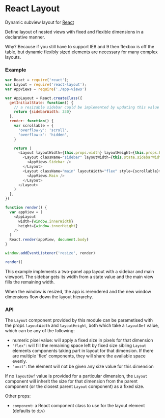 # React Layout

Dynamic subview layout for [React](http://facebook.github.io/react/)

Define layout of nested views with fixed and flexible dimensions in a declarative manner.

Why? Because if you still have to support IE8 and 9 then flexbox is off the table,
but dynamic flexibly sized elements are necessary for many complex layouts.

### Example
```js
var React = require('react');
var Layout = require('react-layout');
var AppViews = require('./app-views')

var AppLayout = React.createClass({
  getInitialState: function() {
    // a resizable sidebar could be implemented by updating this value
    return {sidebarWidth: 330}
  },
  render: function() {
    var scrollable = {
      'overflow-y': 'scroll',
      'overflow-x': 'hidden',
    }

    return (
      <Layout layoutWidth={this.props.width} layoutHeight={this.props.height}>
        <Layout className="sidebar" layoutWidth={this.state.sidebarWidth}>
          <AppViews.Sidebar />
        </Layout>
        <Layout className="main" layoutWidth="flex" style={scrollable}>
          <AppViews.Main />
        </Layout>
      </Layout>
    )
  },
})

function render() {
  var appView = (
    <AppLayout
      width={window.innerWidth}
      height={window.innerHeight}
    />
  )
  React.render(appView, document.body)
}

window.addEventListener('resize', render)

render()
```

This example implements a two-panel app layout with a sidebar and main viewport.
The sidebar gets its width from a state value and the main view fills the
remaining width.

When the window is resized, the app is rerendered and the new window dimensions
flow down the layout hierarchy.

### API

The `Layout` component provided by this module can be parametised with the props
`layoutWidth` and `layoutHeight`, both which take a `layoutDef` value, which can
be any of the following:
- numeric pixel value: will apply a fixed size in pixels for that dimension
- `"flex"`: will fill the remaining space left by fixed size sibling `Layout`
elements  components taking part in layout for that dimension. If there are
multiple 'flex' components, they will share the available space evenly.
- `"omit"`: the element will not be given any size value for this dimension

If no `layoutDef` value is provided for a particular dimension, the `Layout`
component will inherit the size for that dimension from the parent component
(or the closest parent `Layout` component) as a fixed size.

Other props:

- `component`: a React component class to use for the layout element (defaults to `div`)
